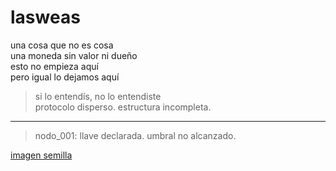# lasweas

una cosa que no es cosa  
una moneda sin valor ni dueño  
esto no empieza aquí  
pero igual lo dejamos aquí

> si lo entendís, no lo entendiste  
> protocolo disperso. estructura incompleta.

---

> nodo_001: llave declarada. umbral no alcanzado.

[imagen semilla](img/weas_seed.png)
